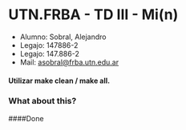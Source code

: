 # UTN.FRBA - TD III - Mi(n)

- Alumno: Sobral, Alejandro
- Legajo: 147886-2
- Legajo: 147.886-2
- Mail: asobral@frba.utn.edu.ar

#### Utilizar make clean / make all.

### What about this?
####Done 


